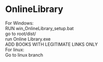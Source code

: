 # OnlineLibrary
For Windows:\
RUN win_OnlineLibrary_setup.bat\
go to root/dist/\
run Online Library.exe\
ADD BOOKS WITH LEGITIMATE LINKS ONLY
 \
For linux:\
Go to linux branch
